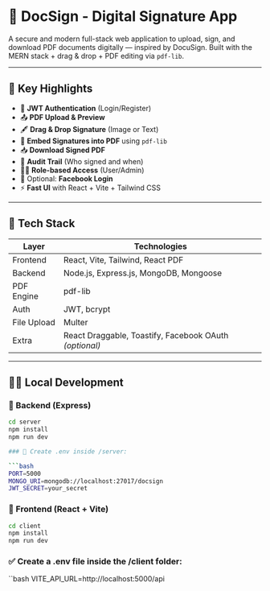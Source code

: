 # 📑 DocSign - Digital Signature App

A secure and modern full-stack web application to upload, sign, and download PDF documents digitally — inspired by DocuSign. Built with the MERN stack + drag & drop + PDF editing via `pdf-lib`.

---

## 🌟 Key Highlights

- 🔐 **JWT Authentication** (Login/Register)
- 📤 **PDF Upload & Preview**
- 🖋️ **Drag & Drop Signature** (Image or Text)
- 🧾 **Embed Signatures into PDF** using `pdf-lib`
- 📥 **Download Signed PDF**
- 📝 **Audit Trail** (Who signed and when)
- 🧑‍💼 **Role-based Access** (User/Admin)
- 🧩 Optional: **Facebook Login**
- ⚡ **Fast UI** with React + Vite + Tailwind CSS

---

## 🧱 Tech Stack

| Layer       | Technologies                         |
|-------------|--------------------------------------|
| Frontend    | React, Vite, Tailwind, React PDF     |
| Backend     | Node.js, Express.js, MongoDB, Mongoose |
| PDF Engine  | pdf-lib                              |
| Auth        | JWT, bcrypt                          |
| File Upload | Multer                               |
| Extra       | React Draggable, Toastify, Facebook OAuth *(optional)* |

---

## 🧑‍💻 Local Development

### 🔹 Backend (Express)

```bash
cd server
npm install
npm run dev

### 📁 Create .env inside /server:

```bash
PORT=5000
MONGO_URI=mongodb://localhost:27017/docsign
JWT_SECRET=your_secret


```
### 🔹 Frontend (React + Vite)

```bash
cd client
npm install
npm run dev

```
### ✅ Create a .env file inside the /client folder:

``bash
VITE_API_URL=http://localhost:5000/api




